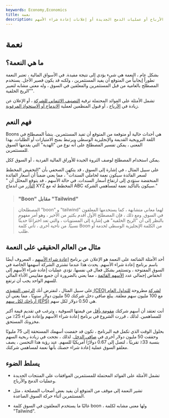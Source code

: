 ```yaml
---
keywords: Economy,Economics
title: نعمة
description: النعمة هي تطور إيجابي موجز يستفيد منه المستثمرين. تشمل الأمثلة زيادة الأرباح أو عمليات الدمج الجديدة أو إعلانات إعادة شراء الأسهم.
---
```


# نعمة
## ما هي النعمة؟

بشكل عام ، النعمة هي شيء يؤدي إلى نتيجة مفيدة. في الأسواق المالية ، تعتبر النعمة تطوراً إيجابياً من المتوقع أن يفيد المستثمرين ، ولكنه قد يكون قصير الأجل. يستخدم المصطلح بالعامية من قبل المستثمرين والمعلقين في السوق ، وله معنى مشابه لتعبير "الريح الخلفية".

تشمل الأمثلة على الفوائد المحتملة ترقية [التصنيف الائتماني للشركة](/creditrating) ، أو الإعلان عن زيادة في [الأرباح](/dividend) ، أو قبول المنظمين لعملية [الاندماج أو الاستحواذ المرغوبة](/mergersandacquisitions).

## فهم النعم

Boons هي أحداث حالية أو متوقعة من المتوقع أن تفيد المستثمرين. ينشأ المصطلح في اللغة النرويجية القديمة والإنجليزية الوسطى ويرتبط بمنح الامتيازات أو الطلبات. بهذا المعنى ، يمكن تفسير المصطلح على أنه نوع من "الهدية" التي يقدمها السوق للمستثمرين.

يمكن استخدام المصطلح لوصف الثروة الجيدة للأوراق المالية الفردية ، أو السوق ككل.

على سبيل المثال ، في إشارة إلى السوق ، قد يتكهن الصحفي بأن "التخفيض المخطط لسعر الفائدة سيكون نعمة لحاملي السندات" ، مما يعني ضمناً أن أسعار الفائدة المنخفضة ستؤدي إلى ارتفاع أسعار السندات. في حالة الأسهم ، قد يتوقع المحلل أن " [التآزر](/synergy) من اندماج XYZ المخطط له مع ABC سيكون بالتأكيد نعمة لمساهمي الشركة."

> ### "Boon" مقابل "Tailwind"

> المصطلحان "boon" و "tailwind" لهما معاني متشابهة ، كما يستخدمها المعلقون في السوق. ومع ذلك ، فإن المصطلح الأول أقدم بكثير من الأخير ، وهو أمر مفهوم بالنظر إلى أن "الريح الخلفية" هي إشارة إلى المستويات ، والتي تعد اختراعًا حديثًا نسبيًا. من ناحية أخرى ، تأتي كلمة Boon من الكلمة الإنجليزية الوسطى لخدمة أو طلب.

>

## مثال من العالم الحقيقي على النعمة

أحد الأمثلة الشائعة على النعمة هو الإعلان عن برنامج [إعادة شراء الأسهم](/buyback) ، المعروف أيضًا باسم برنامج إعادة شراء الأسهم. يحدث هذا عندما تشتري الشركة أسهمها الخاصة في السوق المفتوحة ، وتستثمر بشكل فعال في نفسها. تؤدي عمليات إعادة شراء الأسهم إلى انخفاض إجمالي عدد [الأسهم القائمة](/outstandingshares) ، مما يعني بالضرورة أن جميع مقاييس الأداء المالي للسهم الواحد يجب أن ترتفع.

على سبيل المثال ، لنفترض أنك [الرئيس التنفيذي (CEO) لشركة](/ceo) مطروحة [للتداول العام](/publiccompany) مع 100 مليون سهم معلقة. يبلغ صافي دخل شركتك 50 مليون دولار سنويًا ، مما يعني أن [أرباحك لكل سهم (EPS)](/eps) هي 0.50 دولار لكل سهم.

أنت تعتقد أن أسهم شركتك [مقومة بأقل](/undervalued) من قيمتها السوقية ، وترغب في تقديم قيمة أكبر للمساهمين. لذلك ، قررت الشروع في برنامج إعادة شراء الأسهم وإعادة شراء 25٪ من مخزونك المستحق.

بحلول الوقت الذي تكمل فيه البرنامج ، تكون قد خفضت أسهمك المستحقة إلى 75 مليونًا وحققت 50 مليون دولار أخرى في [صافي الدخل](/netincome). لذلك ، نجحت في زيادة ربحية السهم بنسبة 33٪ تقريبًا ، لتصل إلى 0.67 دولارًا أمريكيًا للسهم. عند رؤية هذا التحسن ، يصف معلقو السوق عملية إعادة شراء حصتك بأنها نعمة لمساهمي شركتك.

## يسلط الضوء

- تشمل الأمثلة على الفوائد المحتملة للمستثمرين الموافقات على المنتجات الجديدة وعمليات الدمج والأرباح.

- تشير النعمة إلى موقف من المتوقع أن يفيد بعض أصحاب المصلحة ، مثل المستثمرين أثناء حركة السوق الصاعدة.

- غالبًا ما يستخدم المعلقون في السوق كلمة boon ، ولها معنى مشابه لكلمة "Tailwind".

